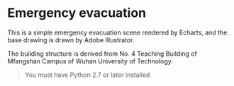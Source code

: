 # Emergency evacuation
This is a simple emergency evacuation scene rendered by Echarts, and the base drawing is drawn by Adobe Illustrator. 

The building structure is derived from No. 4 Teaching Building of Mfangshan Campus of Wuhan University of Technology.

> You must have Python 2.7 or later installed

